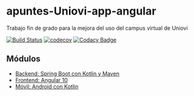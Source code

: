 # apuntes-Uniovi-app-angular

Trabajo fin de grado para la mejora del uso del campus virtual de Uniovi 

[![Build Status](https://travis-ci.org/igm1990/apuntes-Uniovi-app-angular.svg?branch=master)](https://travis-ci.org/igm1990/apuntes-Uniovi-app-angular)
[![codecov](https://codecov.io/gh/igm1990/apuntes-Uniovi-app-angular/branch/master/graph/badge.svg)](https://codecov.io/gh/igm1990/apuntes-Uniovi-app-angular)
[![Codacy Badge](https://app.codacy.com/project/badge/Grade/21f3c60d9c1a4d5a87a1af99de4bd545)](https://www.codacy.com/gh/igm1990/apuntes-Uniovi-app-angular/dashboard?utm_source=github.com&amp;utm_medium=referral&amp;utm_content=igm1990/apuntes-Uniovi-app-angular&amp;utm_campaign=Badge_Grade)

## Módulos

-   [Backend: Spring Boot con Kotlin y Maven](https://github.com/igm1990/apuntes-Uniovi-app-backend)
-   [Frontend: Angular 10](https://github.com/igm1990/apuntes-Uniovi-app-angular)
-   [Móvil: Android con Kotlin](https://github.com/igm1990/apuntes-Uniovi-app-android)
